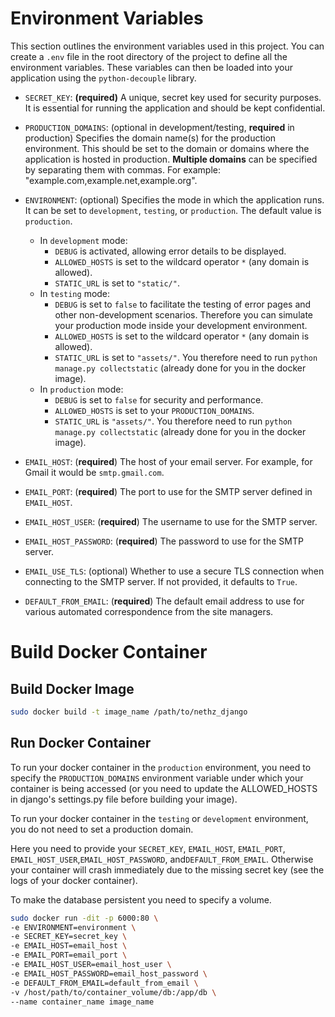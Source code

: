 # Environment Variables

This section outlines the environment variables used in this project. You can create a `.env` file in the root directory of the project to define all the environment variables. These variables can then be loaded into your application using the `python-decouple` library.

- `SECRET_KEY`: **(required)** A unique, secret key used for security purposes. It is essential for running the application and should be kept confidential.

- `PRODUCTION_DOMAINS`: (optional in development/testing, **required** in production) Specifies the domain name(s) for the production environment. This should be set to the domain or domains where the application is hosted in production. **Multiple domains** can be specified by separating them with commas. For example: "example.com,example.net,example.org".

- `ENVIRONMENT`: (optional) Specifies the mode in which the application runs. It can be set to `development`, `testing`, or `production`. The default value is `production`.
  - In `development` mode:
    - `DEBUG` is activated, allowing error details to be displayed.
    - `ALLOWED_HOSTS` is set to the wildcard operator `*` (any domain is allowed).
    - `STATIC_URL` is set to `"static/"`.
  - In `testing` mode:
    - `DEBUG` is set to `false` to facilitate the testing of error pages and other non-development scenarios. Therefore you can simulate your production mode inside your development environment.
    - `ALLOWED_HOSTS` is set to the wildcard operator `*` (any domain is allowed).
    - `STATIC_URL` is set to `"assets/"`. You therefore need to run `python manage.py collectstatic` (already done for you in the docker image).
  - In `production` mode:
    - `DEBUG` is set to `false` for security and performance.
    - `ALLOWED_HOSTS` is set to your `PRODUCTION_DOMAINS`.
    - `STATIC_URL` is `"assets/"`. You therefore need to run `python manage.py collectstatic` (already done for you in the docker image).

- `EMAIL_HOST`: (**required**) The host of your email server. For example, for Gmail it would be `smtp.gmail.com`.

- `EMAIL_PORT`: (**required**) The port to use for the SMTP server defined in `EMAIL_HOST`.

- `EMAIL_HOST_USER`: (**required**) The username to use for the SMTP server.

- `EMAIL_HOST_PASSWORD`: (**required**) The password to use for the SMTP server.

- `EMAIL_USE_TLS`: (optional) Whether to use a secure TLS connection when connecting to the SMTP server. If not provided, it defaults to `True`.

- `DEFAULT_FROM_EMAIL`: (**required**) The default email address to use for various automated correspondence from the site managers.

# Build Docker Container

## Build Docker Image

```bash
sudo docker build -t image_name /path/to/nethz_django
```

## Run Docker Container

To run your docker container in the `production` environment, you need to specify the `PRODUCTION_DOMAINS` environment variable under which your container is being accessed (or you need to update the ALLOWED_HOSTS in django's settings.py file before building your image).

To run your docker container in the `testing` or `development` environment, you do not need to set a production domain.

Here you need to provide your `SECRET_KEY`, `EMAIL_HOST`, `EMAIL_PORT`, `EMAIL_HOST_USER`,`EMAIL_HOST_PASSWORD`, and`DEFAULT_FROM_EMAIL`. Otherwise your container will crash immediately due to the missing secret key (see the logs of your docker container).

To make the database persistent you need to specify a volume.

```bash
sudo docker run -dit -p 6000:80 \ 
-e ENVIRONMENT=environment \
-e SECRET_KEY=secret_key \
-e EMAIL_HOST=email_host \
-e EMAIL_PORT=email_port \
-e EMAIL_HOST_USER=email_host_user \
-e EMAIL_HOST_PASSWORD=email_host_password \
-e DEFAULT_FROM_EMAIL=default_from_email \
-v /host/path/to/container_volume/db:/app/db \
--name container_name image_name
```
